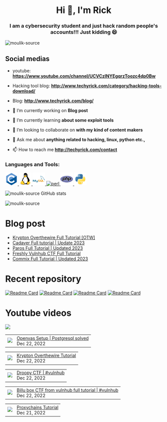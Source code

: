 <h1 align="center">Hi 👋, I'm Rick</h1>
<h3 align="center">I am a cybersecurity student and just hack random people's accounts!!! Just kidding 😄</h3>

<p align="left"> <img src="https://komarev.com/ghpvc/?username=moulik-source&label=Profile%20views&color=0e75b6&style=flat" alt="moulik-source" /> </p> 

## Social medias
- youtube: **https://www.youtube.com/channel/UCVCzINYEgqrzToozc4dp0Bw**
- Hacking tool blog: **http://www.techyrick.com/category/hacking-tools-download/**
- Blog: **http://www.techyrick.com/blog/**

- 🔭 I’m currently working on **Blog post**

- 🌱 I’m currently learning **about some exploit tools**

- 👯 I’m looking to collaborate on **with my kind of content makers**

- 💬 Ask me about **anything related to hacking, linux, python etc.,**

- 📫 How to reach me **http://techyrick.com/contact**


<h3 align="left">Languages and Tools:</h3>
<p align="left"> <a href="https://www.cprogramming.com/" target="_blank"> <img src="https://raw.githubusercontent.com/devicons/devicon/master/icons/c/c-original.svg" alt="c" width="40" height="40"/> </a> <a href="https://www.linux.org/" target="_blank"> <img src="https://raw.githubusercontent.com/devicons/devicon/master/icons/linux/linux-original.svg" alt="linux" width="40" height="40"/> </a> <a href="https://www.mysql.com/" target="_blank"> <img src="https://raw.githubusercontent.com/devicons/devicon/master/icons/mysql/mysql-original-wordmark.svg" alt="mysql" width="40" height="40"/> </a> <a href="https://www.perl.org/" target="_blank"> <img src="https://api.iconify.design/logos-perl.svg" alt="perl" width="40" height="40"/> </a> <a href="https://www.php.net" target="_blank"> <img src="https://raw.githubusercontent.com/devicons/devicon/master/icons/php/php-original.svg" alt="php" width="40" height="40"/> </a> <a href="https://www.python.org" target="_blank"> <img src="https://raw.githubusercontent.com/devicons/devicon/master/icons/python/python-original.svg" alt="python" width="40" height="40"/> </a> </p>



![moulik-source GitHub stats](https://github-readme-stats.vercel.app/api?username=moulik-source&show_icons=true&theme=vision-friendly-dark)

<p><img align="center" src="https://github-readme-streak-stats.herokuapp.com/?user=moulik-source&theme=vision-friendly-dark" alt="moulik-source" /></p>

# Blog post
<!-- BLOG-POST-LIST:START -->
- [Krypton Overthewire Full Tutorial [OTW]](https://techyrick.com/krypton-overthewire-full-tutorial/)
- [Cadaver Full tutorial | Update 2023](https://techyrick.com/cadaver-full-tutorial/)
- [Paros Full Tutorial | Updated 2023](https://techyrick.com/paros-full-tutorial/)
- [Freshly Vulnhub CTF Full Tutorial](https://techyrick.com/freshly-vulnhub-walkthrogh/)
- [Commix Full Tutorial | Updated 2023](https://techyrick.com/commix-full-tutorial/)
<!-- BLOG-POST-LIST:END -->

# Recent repository 

[![Readme Card](https://github-readme-stats.vercel.app/api/pin/?username=moulik-source&repo=ddos&theme=outrun)](https://github.com/moulik-source/ddos) 
[![Readme Card](https://github-readme-stats.vercel.app/api/pin/?username=moulik-source&repo=port-scan&theme=outrun)](https://github.com/moulik-source/port-scan)
[![Readme Card](https://github-readme-stats.vercel.app/api/pin/?username=moulik-source&repo=moulik-source&theme=outrun)](https://github.com/moulik-source/moulik-source)
[![Readme Card](https://github-readme-stats.vercel.app/api/pin/?username=moulik-source&repo=hashmo&theme=outrun)](https://github.com/moulik-source/hashmo)

# Youtube videos

[<img src="https://img.shields.io/badge/-Subscribe-red?style=for-the-badge&logo=youtube&logoColor=white"/>](https://www.youtube.com/channel/UCVHmOOAGNcLK5k0i7G1gTrQ)

<!-- YOUTUBE:START --><table><tr><td><a href="https://www.youtube.com/watch?v=3ZT5Eq1sTJk"><img width="140px" src="https://i.ytimg.com/vi/3ZT5Eq1sTJk/mqdefault.jpg"></a></td>
<td><a href="https://www.youtube.com/watch?v=3ZT5Eq1sTJk">Openvas Setup | Postgresql solved</a><br/>Dec 22, 2022</td></tr></table>
<table><tr><td><a href="https://www.youtube.com/watch?v=C6X1PjdKoZk"><img width="140px" src="https://i.ytimg.com/vi/C6X1PjdKoZk/mqdefault.jpg"></a></td>
<td><a href="https://www.youtube.com/watch?v=C6X1PjdKoZk">Krypton Overthewire Tutorial</a><br/>Dec 22, 2022</td></tr></table>
<table><tr><td><a href="https://www.youtube.com/watch?v=2D3-ucTOq4w"><img width="140px" src="https://i.ytimg.com/vi/2D3-ucTOq4w/mqdefault.jpg"></a></td>
<td><a href="https://www.youtube.com/watch?v=2D3-ucTOq4w">Droopy CTF | #vulnhub</a><br/>Dec 22, 2022</td></tr></table>
<table><tr><td><a href="https://www.youtube.com/watch?v=KGKIgJuIKfI"><img width="140px" src="https://i.ytimg.com/vi/KGKIgJuIKfI/mqdefault.jpg"></a></td>
<td><a href="https://www.youtube.com/watch?v=KGKIgJuIKfI">Billu box CTF from vulnhub full tutorial | #vulnhub</a><br/>Dec 22, 2022</td></tr></table>
<table><tr><td><a href="https://www.youtube.com/watch?v=Y4nWDSxWT6Q"><img width="140px" src="https://i.ytimg.com/vi/Y4nWDSxWT6Q/mqdefault.jpg"></a></td>
<td><a href="https://www.youtube.com/watch?v=Y4nWDSxWT6Q">Proxychains Tutorial</a><br/>Dec 21, 2022</td></tr></table>
<!-- YOUTUBE:END -->

